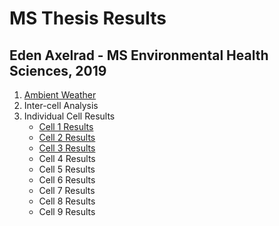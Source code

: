 # MS Thesis Results
## Eden Axelrad - MS Environmental Health Sciences, 2019
1. [Ambient Weather](Ambient_Weather.html)
2. Inter-cell Analysis
3. Individual Cell Results
   - [Cell 1 Results](hello-website/Cell_1_Results.html) 
   - [Cell 2 Results](hello-website/Cell_2_Results.html) 
   - [Cell 3 Results](hello-website/Cell_3_Results.html) 
   - Cell 4 Results
   - Cell 5 Results
   - Cell 6 Results
   - Cell 7 Results
   - Cell 8 Results
   - Cell 9 Results
